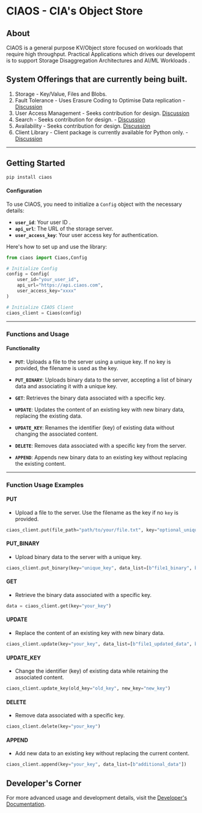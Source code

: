 # CIAOS - CIA's Object Store

## About
CIAOS is a general purpose KV/Object store focused on workloads that require high throughput. Practical Applications which drives our developemt is to support Storage Disaggregation Architectures and AI/ML Workloads . 

## System Offerings that are currently being built. 
1. Storage - Key/Value, Files and Blobs. 
2. Fault Tolerance - Uses Erasure Coding to Optimise Data replication - [Discussion]()
3. User Access Management - Seeks contribution for design. [Discussion](https://github.com/cia-labs/Storage-service/issues/36)
4. Search - Seeks contribution for design. -   [Discussion](https://github.com/cia-labs/Storage-service/issues/35)
5. Availability - Seeks contribution for design. [Discussion]()
6. Client Library - Client package is currently available for Python only. - [Discussion]()

---



## Getting Started

```bash
pip install ciaos
```

#### Configuration
To use CIAOS, you need to initialize a `Config` object with the necessary details:

- **`user_id`**: Your user ID .
- **`api_url`**: The URL of the storage server.
- **`user_access_key`**: Your user access key for authentication.

Here's how to set up and use the library:

```python
from ciaos import Ciaos,Config

# Initialize Config
config = Config(
    user_id="your_user_id", 
    api_url="https://api.ciaos.com",
    user_access_key="xxxx"
)

# Initialize CIAOS Client
ciaos_client = Ciaos(config)
```

---
### Functions and Usage

#### **Functionality**

- **`PUT`**: Uploads a file to the server using a unique key. If no key is provided, the filename is used as the key.

- **`PUT_BINARY`**: Uploads binary data to the server, accepting a list of binary data and associating it with a unique key.

- **`GET`**: Retrieves the binary data associated with a specific key.

- **`UPDATE`**: Updates the content of an existing key with new binary data, replacing the existing data.

- **`UPDATE_KEY`**: Renames the identifier (key) of existing data without changing the associated content.

- **`DELETE`**: Removes data associated with a specific key from the server.

- **`APPEND`**: Appends new binary data to an existing key without replacing the existing content.

---

### **Function Usage Examples**

#### **PUT**
- Upload a file to the server. Use the filename as the key if no `key` is provided.

```python
ciaos_client.put(file_path="path/to/your/file.txt", key="optional_unique_key")
```

#### **PUT_BINARY**
- Upload binary data to the server with a unique key.

```python
ciaos_client.put_binary(key="unique_key", data_list=[b"file1_binary", b"file2_binary_data"])
```

#### **GET**
- Retrieve the binary data associated with a specific key.

```python
data = ciaos_client.get(key="your_key")
```

#### **UPDATE**
- Replace the content of an existing key with new binary data.

```python
ciaos_client.update(key="your_key", data_list=[b"file1_updated_data", b"file2_updated_data"])
```

#### **UPDATE_KEY**
- Change the identifier (key) of existing data while retaining the associated content.

```python
ciaos_client.update_key(old_key="old_key", new_key="new_key")
```

#### **DELETE**
- Remove data associated with a specific key.

```python
ciaos_client.delete(key="your_key")
```

#### **APPEND**
- Add new data to an existing key without replacing the current content.

```python
ciaos_client.append(key="your_key", data_list=[b"additional_data"])
```

## Developer's Corner
For more advanced usage and development details, visit the [Developer's Documentation](https://github.com/cia-labs/Storage-service/blob/main/docs.md).

